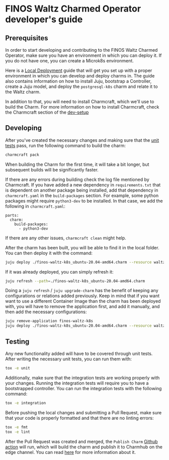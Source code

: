# FINOS Waltz Charmed Operator developer's guide

## Prerequisites

In order to start developing and contributing to the FINOS Waltz Charmed Operator, make sure you have an environment in which you can deploy it. If you do not have one, you can create a Microk8s environment.

Here is a [Local Deployment](docs/LocalDeployment.md) guide that will get you set up with a proper environment in which you can develop and deploy charms in. The guide also contains information on how to install Juju, bootstrap a Controller, create a Juju model, and deploy the `postgresql-k8s` charm and relate it to the Waltz charm.

In addition to that, you will need to install Charmcraft, which we'll use to build the Charm. For more information on how to install Charmcraft, check the Charmcraft section of the [dev-setup](https://juju.is/docs/sdk/dev-setup)

## Developing

After you've created the necessary changes and making sure that the [unit tests](#Testing) pass, run the following command to build the charm:

```bash
charmcraft pack
```

When building the Charm for the first time, it will take a bit longer, but subsequent builds will be significantly faster.

If there are any errors during building check the log file mentioned by Charmcraft. If you have added a new dependency in ``requirements.txt`` that is dependent on another package being installed, add that dependency in ``charmcraft.yaml`` in the ``build-packages`` section. For example, some python packages might require ``python3-dev`` to be installed. In that case, we add the following in ``charmcraft.yaml``:

```
parts:
  charm:
    build-packages:
      - python3-dev
```

If there are any other issues, ``charmcraft clean`` might help.

After the charm has been built, you will be able to find it in the local folder. You can then deploy it with the command:

```bash
juju deploy ./finos-waltz-k8s_ubuntu-20.04-amd64.charm --resource waltz-image=ghcr.io/finos/waltz
```

If it was already deployed, you can simply refresh it:

```bash
juju refresh --path=./finos-waltz-k8s_ubuntu-20.04-amd64.charm
```

Doing a ``juju refresh`` / ``juju upgrade-charm`` has the benefit of keeping any configurations or relations added previously. Keep in mind that if you want want to use a different Container Image than the charm has been deployed with, you will have to remove the application first, and add it manually, and then add the necessary configurations:

```bash
juju remove-application finos-waltz-k8s
juju deploy ./finos-waltz-k8s_ubuntu-20.04-amd64.charm --resource waltz-image=<another-image>
```

## Testing

Any new functionality added will have to be covered through unit tests. After writing the necessary unit tests, you can run them with:

```bash
tox -e unit
```

Additionally, make sure that the integration tests are working properly with your changes. Running the integration tests will require you to have a bootstrapped controller. You can run the integration tests with the following command:

```bash
tox -e integration
```

Before pushing the local changes and submitting a Pull Request, make sure that your code is properly formatted and that there are no linting errors:

```bash
tox -e fmt
tox -e lint
```

After the Pull Request was created and merged, the ``Publish Charm`` [Github action](.github/workflows/publish.yaml) will run, which will build the charm and publish it to Charmhub on the edge channel. You can read [here](docs/CharmPublishing.md) for more information about it.
